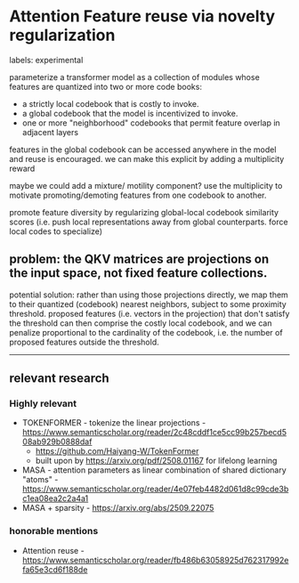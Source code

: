 # Attention Feature reuse via novelty regularization

labels: experimental

parameterize a transformer model as a collection of modules whose features are quantized into two or more code books:
* a strictly local codebook that is costly to invoke.
* a global codebook that the model is incentivized to invoke.
* one or more "neighborhood" codebooks that permit feature overlap in adjacent layers

features in the global codebook can be accessed anywhere in the model and reuse is encouraged. we can make this explicit by adding a multiplicity reward

maybe we could add a mixture/ motility component? use the multiplicity to motivate promoting/demoting features from one codebook to another.

promote feature diversity by regularizing global-local codebook similarity scores (i.e. push local representations away from global counterparts. force local codes to specialize)


## problem: the QKV matrices are projections on the input space, not fixed feature collections.

potential solution: rather than using those projections directly, we map them to their quantized (codebook) nearest neighbors, subject to some proximity threshold.
proposed features (i.e. vectors in the projection) that don't satisfy the threshold can then comprise the costly local codebook, 
and we can penalize proportional to the cardinality of the codebook, i.e. the number of proposed features outside the threshold.

--- 

## relevant research

### Highly relevant

* TOKENFORMER - tokenize the linear projections - https://www.semanticscholar.org/reader/2c48cddf1ce5cc99b257becd508ab929b0888daf
  * https://github.com/Haiyang-W/TokenFormer
  * built upon by https://arxiv.org/pdf/2508.01167 for lifelong learning
* MASA - attention parameters as linear combination of shared dictionary "atoms" - https://www.semanticscholar.org/reader/4e07feb4482d061d8c99cde3bc1ea08ea2c2a4a1
* MASA + sparsity - https://arxiv.org/abs/2509.22075

### honorable mentions

* Attention reuse - https://www.semanticscholar.org/reader/fb486b63058925d762317992efa65e3cd6f188de
